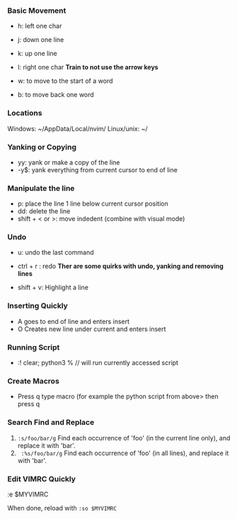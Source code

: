 ### Basic Movement
- h: left one char 
- j: down one line 
- k: up one line 
- l: right one char
 **Train to not use the arrow keys**

- w: to move to the start of a word
- b: to move back one word 

### Locations
Windows: ~/AppData/Local/nvim/
Linux/unix: ~/ 

### Yanking or Copying
- yy: yank or make a copy of the line 
- -y$: yank everything from current cursor to end of line

### Manipulate the line
- p: place the line 1 line below current cursor position
- dd: delete the line
- shift + < or >: move indedent (combine with visual mode)

### Undo
- u: undo the last command
- ctrl + r : redo
**Ther are some quirks with undo, yanking and removing lines**

- shift + v: Highlight a line

### Inserting Quickly
- A goes to end of line and enters insert
- O Creates new line under current and enters insert

### Running Script
- :! clear; python3 % // will run currently accessed script

### Create Macros
- Press q<key> type macro (for example the python script from above> then press q

### Search Find and Replace 
1. `` :s/foo/bar/g `` Find each occurrence of 'foo' (in the current line only), and replace it with 'bar'.
2. `` :%s/foo/bar/g`` Find each occurrence of 'foo' (in all lines), and replace it with 'bar'.

### Edit VIMRC Quickly
:e $MYVIMRC
  
When done, reload with ``:so $MYVIMRC``

